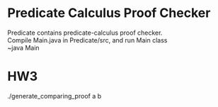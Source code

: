 # Predicate Calculus Proof Checker
Predicate contains predicate-calculus proof checker. <br>
Compile Main.java in Predicate/src, and run Main class <br>
~java Main <absolute path to the file with your proof> <absolute path to the file for output> 

# HW3
./generate_comparing_proof a b
